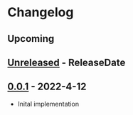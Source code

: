 # Changelog
## Upcoming

<!-- next-header -->

## [Unreleased] - ReleaseDate

## [0.0.1] - 2022-4-12
* Inital implementation

<!-- next-url -->
[Unreleased]: https://github.com/enewbury/quarry/compare/v0.0.1...HEAD
[0.0.1]: https://github.com/enewbury/quarry/compare/v0.0.1...v0.0.1

